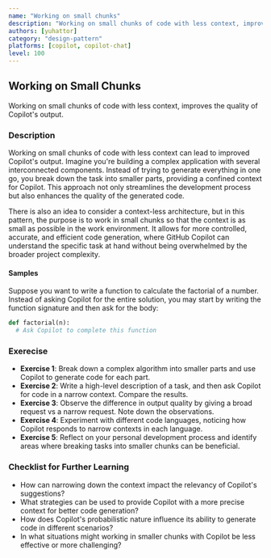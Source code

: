 ```yaml
---
name: "Working on small chunks"
description: "Working on small chunks of code with less context, improves the quality of Copilot's output."
authors: [yuhattor] 
category: "design-pattern"
platforms: [copilot, copilot-chat]
level: 100
---
```


## Working on Small Chunks

Working on small chunks of code with less context, improves the quality of Copilot's output.

### Description

Working on small chunks of code with less context can lead to improved Copilot's output. Imagine you're building a complex application with several interconnected components. Instead of trying to generate everything in one go, you break down the task into smaller parts, providing a confined context for Copilot. This approach not only streamlines the development process but also enhances the quality of the generated code.

There is also an idea to consider a context-less architecture, but in this pattern, the purpose is to work in small chunks so that the context is as small as possible in the work environment. It allows for more controlled, accurate, and efficient code generation, where GitHub Copilot can understand the specific task at hand without being overwhelmed by the broader project complexity.

#### Samples

Suppose you want to write a function to calculate the factorial of a number. Instead of asking Copilot for the entire solution, you may start by writing the function signature and then ask for the body:

```python
def factorial(n):
  # Ask Copilot to complete this function
```

### Exerecise

- **Exercise 1**: Break down a complex algorithm into smaller parts and use Copilot to generate code for each part.
- **Exercise 2**: Write a high-level description of a task, and then ask Copilot for code in a narrow context. Compare the results.
- **Exercise 3**: Observe the difference in output quality by giving a broad request vs a narrow request. Note down the observations.
- **Exercise 4**: Experiment with different code languages, noticing how Copilot responds to narrow contexts in each language.
- **Exercise 5**: Reflect on your personal development process and identify areas where breaking tasks into smaller chunks can be beneficial.

### Checklist for Further Learning

- How can narrowing down the context impact the relevancy of Copilot's suggestions?
- What strategies can be used to provide Copilot with a more precise context for better code generation?
- How does Copilot's probabilistic nature influence its ability to generate code in different scenarios?
- In what situations might working in smaller chunks with Copilot be less effective or more challenging?